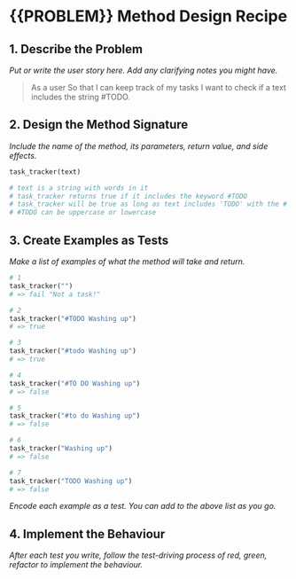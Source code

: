 # {{PROBLEM}} Method Design Recipe

## 1. Describe the Problem

_Put or write the user story here. Add any clarifying notes you might have._

> As a user
> So that I can keep track of my tasks
> I want to check if a text includes the string #TODO.

## 2. Design the Method Signature

_Include the name of the method, its parameters, return value, and side effects._

```ruby
task_tracker(text)

# text is a string with words in it
# task_tracker returns true if it includes the keyword #TODO
# task_tracker will be true as long as text includes 'TODO' with the # symbol
# #TODO can be uppercase or lowercase


```

## 3. Create Examples as Tests

_Make a list of examples of what the method will take and return._

```ruby
# 1
task_tracker("")
# => fail "Not a task!"

# 2
task_tracker("#TODO Washing up")
# => true

# 3
task_tracker("#todo Washing up")
# => true

# 4
task_tracker("#TO DO Washing up")
# => false

# 5
task_tracker("#to do Washing up")
# => false

# 6
task_tracker("Washing up")
# => false

# 7
task_tracker("TODO Washing up")
# => false

```

_Encode each example as a test. You can add to the above list as you go._

## 4. Implement the Behaviour

_After each test you write, follow the test-driving process of red, green, refactor to implement the behaviour._
